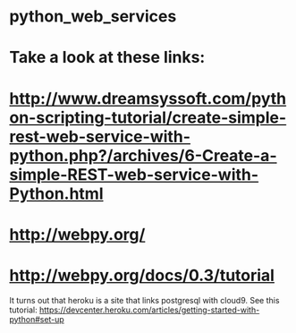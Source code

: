 # python_web_services

# Take a look at these links:
# http://www.dreamsyssoft.com/python-scripting-tutorial/create-simple-rest-web-service-with-python.php?/archives/6-Create-a-simple-REST-web-service-with-Python.html
# http://webpy.org/
# http://webpy.org/docs/0.3/tutorial

It turns out that heroku is a site that links postgresql with cloud9.  See this tutorial:
https://devcenter.heroku.com/articles/getting-started-with-python#set-up



